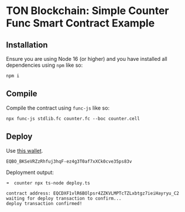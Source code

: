 # TON Blockchain: Simple Counter Func Smart Contract Example

## Installation

Ensure you are using Node 16 (or higher) and you have installed all dependencies using `npm` like so:

```
npm i
```

## Compile

Compile the contract using `func-js` like so:

```
npx func-js stdlib.fc counter.fc --boc counter.cell
```

## Deploy

Use [this wallet](https://testnet.tonscan.org/address/EQBO_BKSeVRZzRhfuj3hqF-ez4g3T0af7xXCk0cve35ps83v).

```
EQBO_BKSeVRZzRhfuj3hqF-ez4g3T0af7xXCk0cve35ps83v
```

Deployment output:

```
➜  counter npx ts-node deploy.ts

contract address: EQCDXF1vlR6BOlpsr4ZZKVLMPTcTZLxbtgz7ieiHayryu_C2
waiting for deploy transaction to confirm...
deploy transaction confirmed!
```